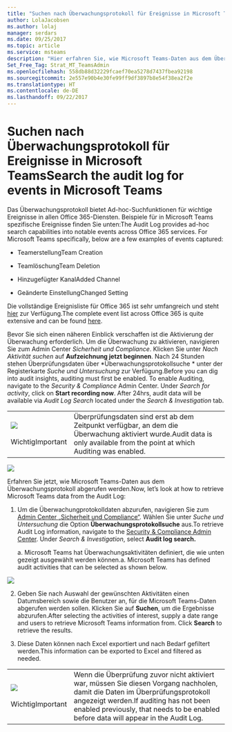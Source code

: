 ```yaml
---
title: "Suchen nach Überwachungsprotokoll für Ereignisse in Microsoft Teams | Microsoft-Support"
author: LolaJacobsen
ms.author: lolaj
manager: serdars
ms.date: 09/25/2017
ms.topic: article
ms.service: msteams
description: "Hier erfahren Sie, wie Microsoft Teams-Daten aus dem Überwachungsprotokoll abgerufen werden."
Set_Free_Tag: Strat_MT_TeamsAdmin
ms.openlocfilehash: 558db88d32229fcaef70ea5278d7437fbea92198
ms.sourcegitcommit: 2e557e90b4e30fe99ff9df3897b8e54f38ea2f2e
ms.translationtype: HT
ms.contentlocale: de-DE
ms.lasthandoff: 09/22/2017
---
```

<a name="search-the-audit-log-for-events-in-microsoft-teams"></a><span data-ttu-id="33f49-103">Suchen nach Überwachungsprotokoll für Ereignisse in Microsoft Teams</span><span class="sxs-lookup"><span data-stu-id="33f49-103">Search the audit log for events in Microsoft Teams</span></span>
==================================================

<span data-ttu-id="33f49-p101">Das Überwachungsprotokoll bietet Ad-hoc-Suchfunktionen für wichtige Ereignisse in allen Office 365-Diensten. Beispiele für in Microsoft Teams spezifische Ereignisse finden Sie unten:</span><span class="sxs-lookup"><span data-stu-id="33f49-p101">The Audit Log provides ad-hoc search capabilities into notable events across Office 365 services. For Microsoft Teams specifically, below are a few examples of events captured:</span></span>

-   <span data-ttu-id="33f49-106">Teamerstellung</span><span class="sxs-lookup"><span data-stu-id="33f49-106">Team Creation</span></span>

-   <span data-ttu-id="33f49-107">Teamlöschung</span><span class="sxs-lookup"><span data-stu-id="33f49-107">Team Deletion</span></span>

-   <span data-ttu-id="33f49-108">Hinzugefügter Kanal</span><span class="sxs-lookup"><span data-stu-id="33f49-108">Added Channel</span></span>

-   <span data-ttu-id="33f49-109">Geänderte Einstellung</span><span class="sxs-lookup"><span data-stu-id="33f49-109">Changed Setting</span></span>

<span data-ttu-id="33f49-110">Die vollständige Ereignisliste für Office 365 ist sehr umfangreich und steht [hier](https://support.office.com/en-us/article/Search-the-audit-log-in-the-Office-365-Security-Compliance-Center-0d4d0f35-390b-4518-800e-0c7ec95e946c?ui=en-US&rs=en-US&ad=US#ID0EABAAA=Audited_activities) zur Verfügung.</span><span class="sxs-lookup"><span data-stu-id="33f49-110">The complete event list across Office 365 is quite extensive and can be found [here](https://support.office.com/en-us/article/Search-the-audit-log-in-the-Office-365-Security-Compliance-Center-0d4d0f35-390b-4518-800e-0c7ec95e946c?ui=en-US&rs=en-US&ad=US#ID0EABAAA=Audited_activities).</span></span>

<span data-ttu-id="33f49-p102">Bevor Sie sich einen näheren Einblick verschaffen ist die Aktivierung der Überwachung erforderlich. Um die Überwachung zu aktivieren, navigieren Sie zum Admin Center *Sicherheit und Compliance*. Klicken Sie unter *Nach Aktivität suchen* auf **Aufzeichnung jetzt beginnen**. Nach 24 Stunden stehen Überprüfungsdaten über *Überwachungsprotokollsuche * unter der Registerkarte *Suche und Untersuchung* zur Verfügung.</span><span class="sxs-lookup"><span data-stu-id="33f49-p102">Before you can dig into audit insights, auditing must first be enabled. To enable Auditing, navigate to the *Security & Compliance* Admin Center. Under *Search for activity*, click on **Start recording now**. After 24hrs, audit data will be available via *Audit Log Search* located under the *Search & Investigation* tab.</span></span>


| |  |
|---------|---------|
|![](media/Search_the_audit_log_for_events_in_Microsoft_Teams_image1.png)<br></br><span data-ttu-id="33f49-115">Wichtig</span><span class="sxs-lookup"><span data-stu-id="33f49-115">Important</span></span>     |<span data-ttu-id="33f49-116">Überprüfungsdaten sind erst ab dem Zeitpunkt verfügbar, an dem die Überwachung aktiviert wurde.</span><span class="sxs-lookup"><span data-stu-id="33f49-116">Audit data is only available from the point at which Auditing was enabled.</span></span>         |

![](media/Search_the_audit_log_for_events_in_Microsoft_Teams_image2.png)

<span data-ttu-id="33f49-117">Erfahren Sie jetzt, wie Microsoft Teams-Daten aus dem Überwachungsprotokoll abgerufen werden.</span><span class="sxs-lookup"><span data-stu-id="33f49-117">Now, let’s look at how to retrieve Microsoft Teams data from the Audit Log:</span></span>

1.  <span data-ttu-id="33f49-p103">Um die Überwachungprotokolldaten abzurufen, navigieren Sie zum [Admin Center „Sicherheit und Compliance“](https://go.microsoft.com/fwlink/?linkid=855775). Wählen Sie unter *Suche und Untersuchung* die Option **Überwachungsprotokollsuche** aus.</span><span class="sxs-lookup"><span data-stu-id="33f49-p103">To retrieve Audit Log information, navigate to the [Security & Compliance Admin Center](https://go.microsoft.com/fwlink/?linkid=855775). Under *Search & Investigation*, select **Audit log search.**</span></span>

    <span data-ttu-id="33f49-p104">a.  Microsoft Teams hat Überwachungsaktivitäten definiert, die wie unten gezeigt ausgewählt werden können.</span><span class="sxs-lookup"><span data-stu-id="33f49-p104">a.  Microsoft Teams has defined audit activities that can be selected as shown below.</span></span>

![](media/Search_the_audit_log_for_events_in_Microsoft_Teams_image3.png)

2.  <span data-ttu-id="33f49-p105">Geben Sie nach Auswahl der gewünschten Aktivitäten einen Datumsbereich sowie die Benutzer an, für die Microsoft Teams-Daten abgerufen werden sollen. Klicken Sie auf **Suchen**, um die Ergebnisse abzurufen.</span><span class="sxs-lookup"><span data-stu-id="33f49-p105">After selecting the activities of interest, supply a date range and users to retrieve Microsoft Teams information from. Click **Search** to retrieve the results.</span></span>

3.  <span data-ttu-id="33f49-124">Diese Daten können nach Excel exportiert und nach Bedarf gefiltert werden.</span><span class="sxs-lookup"><span data-stu-id="33f49-124">This information can be exported to Excel and filtered as needed.</span></span>


|  | |
|---------|---------|
|![](media/Search_the_audit_log_for_events_in_Microsoft_Teams_image1.png)<br></br><span data-ttu-id="33f49-125">Wichtig</span><span class="sxs-lookup"><span data-stu-id="33f49-125">Important</span></span> |<span data-ttu-id="33f49-126">Wenn die Überprüfung zuvor nicht aktiviert war, müssen Sie diesen Vorgang nachholen, damit die Daten im Überprüfungsprotokoll angezeigt werden.</span><span class="sxs-lookup"><span data-stu-id="33f49-126">If auditing has not been enabled previously, that needs to be enabled before data will appear in the Audit Log.</span></span>         |
